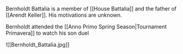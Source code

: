 Bernholdt Battalia is a member of [[House Battalia]] and the father of [[Arendt Keller]]. His motivations are unknown.

Bernholdt attended the [[Anno Primo Spring Season|Tournament Primavera]] to watch his son duel

![[Bernholdt_Battalia.jpg]]